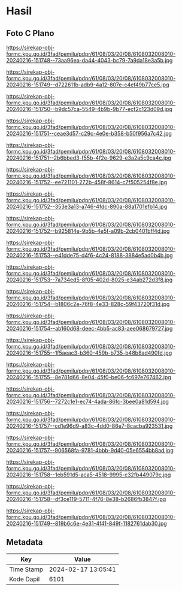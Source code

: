 # Hasil

## Foto C Plano

https://sirekap-obj-formc.kpu.go.id/3fad/pemilu/pdpr/61/08/03/20/08/6108032008010-20240216-151748--73aa96ea-da44-4043-bc79-7a9da18e3a5b.jpg

https://sirekap-obj-formc.kpu.go.id/3fad/pemilu/pdpr/61/08/03/20/08/6108032008010-20240216-151749--d722611b-adb9-4a12-807e-c4ef49b77ce5.jpg

https://sirekap-obj-formc.kpu.go.id/3fad/pemilu/pdpr/61/08/03/20/08/6108032008010-20240216-151750--b9dc57ca-5549-4b9b-9b77-ecf2c123d09d.jpg

https://sirekap-obj-formc.kpu.go.id/3fad/pemilu/pdpr/61/08/03/20/08/6108032008010-20240216-151751--ceae3d57-c29c-4e0e-b358-b50f956a7c42.jpg

https://sirekap-obj-formc.kpu.go.id/3fad/pemilu/pdpr/61/08/03/20/08/6108032008010-20240216-151751--2b6bbed3-f55b-4f2e-9629-e3a2a5c9ca4c.jpg

https://sirekap-obj-formc.kpu.go.id/3fad/pemilu/pdpr/61/08/03/20/08/6108032008010-20240216-151752--ee721101-272b-458f-8614-c7f505254f8e.jpg

https://sirekap-obj-formc.kpu.go.id/3fad/pemilu/pdpr/61/08/03/20/08/6108032008010-20240216-151752--353e3a13-a746-4fdc-890a-88a1701efb14.jpg

https://sirekap-obj-formc.kpu.go.id/3fad/pemilu/pdpr/61/08/03/20/08/6108032008010-20240216-151752--b925814e-9b5b-4e5f-a09b-2cb0401bff4d.jpg

https://sirekap-obj-formc.kpu.go.id/3fad/pemilu/pdpr/61/08/03/20/08/6108032008010-20240216-151753--e41dde75-d4f6-4c24-8188-3884e5ad0b4b.jpg

https://sirekap-obj-formc.kpu.go.id/3fad/pemilu/pdpr/61/08/03/20/08/6108032008010-20240216-151753--7a734ed5-8f05-402d-8025-e34ab272d3f8.jpg

https://sirekap-obj-formc.kpu.go.id/3fad/pemilu/pdpr/61/08/03/20/08/6108032008010-20240216-151754--b1806c2e-76f8-4e33-828c-59f43720f31d.jpg

https://sirekap-obj-formc.kpu.go.id/3fad/pemilu/pdpr/61/08/03/20/08/6108032008010-20240216-151754--ab160d68-deec-4bb5-ac83-aee068679727.jpg

https://sirekap-obj-formc.kpu.go.id/3fad/pemilu/pdpr/61/08/03/20/08/6108032008010-20240216-151755--1f5aeac3-b360-459b-b735-b48b8ad490fd.jpg

https://sirekap-obj-formc.kpu.go.id/3fad/pemilu/pdpr/61/08/03/20/08/6108032008010-20240216-151755--8e781d66-8e04-45f0-be06-fc697e767462.jpg

https://sirekap-obj-formc.kpu.go.id/3fad/pemilu/pdpr/61/08/03/20/08/6108032008010-20240216-151756--7272c1e1-ec74-4ada-86fc-3bee0a81d594.jpg

https://sirekap-obj-formc.kpu.go.id/3fad/pemilu/pdpr/61/08/03/20/08/6108032008010-20240216-151757--cd1e96d9-a83c-4dd0-86e7-8cacba923531.jpg

https://sirekap-obj-formc.kpu.go.id/3fad/pemilu/pdpr/61/08/03/20/08/6108032008010-20240216-151757--906568fa-9781-4bbb-9d40-05e6554bb8ad.jpg

https://sirekap-obj-formc.kpu.go.id/3fad/pemilu/pdpr/61/08/03/20/08/6108032008010-20240216-151758--1eb591d5-aca5-4518-9995-c32fb449079c.jpg

https://sirekap-obj-formc.kpu.go.id/3fad/pemilu/pdpr/61/08/03/20/08/6108032008010-20240216-151758--df3ce119-5711-4f76-8e38-b2686fb3847f.jpg

https://sirekap-obj-formc.kpu.go.id/3fad/pemilu/pdpr/61/08/03/20/08/6108032008010-20240216-151749--819b6c6e-4e31-4f41-849f-1182761dab30.jpg


## Metadata

| Key        | Value               |
| ---------- | ------------------- |
| Time Stamp | 2024-02-17 13:05:41 |
| Kode Dapil | 6101                |



